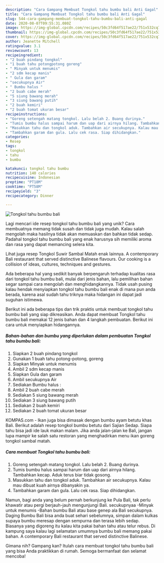 ```yaml
---
description: "Cara Gampang Membuat Tongkol tahu bumbu bali Anti Gagal"
title: "Cara Gampang Membuat Tongkol tahu bumbu bali Anti Gagal"
slug: 544-cara-gampang-membuat-tongkol-tahu-bumbu-bali-anti-gagal
date: 2020-08-07T09:55:31.080Z
image: https://img-global.cpcdn.com/recipes/50c3fd64f517ae22/751x532cq70/tongkol-tahu-bumbu-bali-foto-resep-utama.jpg
thumbnail: https://img-global.cpcdn.com/recipes/50c3fd64f517ae22/751x532cq70/tongkol-tahu-bumbu-bali-foto-resep-utama.jpg
cover: https://img-global.cpcdn.com/recipes/50c3fd64f517ae22/751x532cq70/tongkol-tahu-bumbu-bali-foto-resep-utama.jpg
author: Jeanette Mitchell
ratingvalue: 3.1
reviewcount: 13
recipeingredient:
- "2 buah pindang tongkol"
- "1 buah tahu potongpotong goreng"
- " Minyak untuk menumis"
- "2 sdm kecap manis"
- " Gula dan garam"
- "secukupnya Air"
- " Bumbu halus "
- "2 buah cabe merah"
- "5 siung bawang merah"
- "3 siung bawang putih"
- "2 buah kemiri"
- "2 buah tomat ukuran besar"
recipeinstructions:
- "Goreng setengah matang tongkol. Lalu belah 2. Buang durinya."
- "Tumis bumbu halus sampai harum dan uap dari airnya hilang. Tambahkan kecap. Aduk terus biar tidak gosong."
- "Masukkan tahu dan tongkol aduk. Tambahkan air secukupnya. Kalau mau dibuat kuah airnya dibanyakin ya."
- "Tambahkan garam dan gula. Lalu cek rasa. Siap dihidangkan."
categories:
- Resep
tags:
- tongkol
- tahu
- bumbu

katakunci: tongkol tahu bumbu 
nutrition: 140 calories
recipecuisine: Indonesian
preptime: "PT18M"
cooktime: "PT58M"
recipeyield: "3"
recipecategory: Dinner

---
```



![Tongkol tahu bumbu bali](https://img-global.cpcdn.com/recipes/50c3fd64f517ae22/751x532cq70/tongkol-tahu-bumbu-bali-foto-resep-utama.jpg)

Lagi mencari ide resep tongkol tahu bumbu bali yang unik? Cara membuatnya memang tidak susah dan tidak juga mudah. Kalau salah mengolah maka hasilnya tidak akan memuaskan dan bahkan tidak sedap. Padahal tongkol tahu bumbu bali yang enak harusnya sih memiliki aroma dan rasa yang dapat memancing selera kita.

Lihat juga resep Tongkol Suwir Sambal Matah enak lainnya. A contemporary Bali restaurant that served distinctive Balinese flavours. Our cooking is a collision of ideas, cultures, techniques and gestures.

Ada beberapa hal yang sedikit banyak berpengaruh terhadap kualitas rasa dari tongkol tahu bumbu bali, mulai dari jenis bahan, lalu pemilihan bahan segar sampai cara mengolah dan menghidangkannya. Tidak usah pusing kalau hendak menyiapkan tongkol tahu bumbu bali enak di mana pun anda berada, karena asal sudah tahu triknya maka hidangan ini dapat jadi suguhan istimewa.


Berikut ini ada beberapa tips dan trik praktis untuk membuat tongkol tahu bumbu bali yang siap dikreasikan. Anda dapat membuat Tongkol tahu bumbu bali memakai 12 jenis bahan dan 4 langkah pembuatan. Berikut ini cara untuk menyiapkan hidangannya.

<!--inarticleads1-->

##### Bahan-bahan dan bumbu yang diperlukan dalam pembuatan Tongkol tahu bumbu bali:

1. Siapkan 2 buah pindang tongkol
1. Gunakan 1 buah tahu potong-potong, goreng
1. Siapkan  Minyak untuk menumis
1. Ambil 2 sdm kecap manis
1. Siapkan  Gula dan garam
1. Ambil secukupnya Air
1. Sediakan  Bumbu halus :
1. Ambil 2 buah cabe merah
1. Sediakan 5 siung bawang merah
1. Sediakan 3 siung bawang putih
1. Sediakan 2 buah kemiri
1. Sediakan 2 buah tomat ukuran besar


KOMPAS.com - Ikan juga bisa dimasak dengan bumbu ayam betutu khas Bali. Berikut adalah resep tongkol bumbu betutu dari Sajian Sedap. Siapa tahu bisa jadi ide lauk makan malam. Jika anda jalan-jalan ke Bali, jangan lupa mampir ke salah satu restoran yang menghadirkan menu ikan goreng tongkol sambal matah. 

<!--inarticleads2-->

##### Cara membuat Tongkol tahu bumbu bali:

1. Goreng setengah matang tongkol. Lalu belah 2. Buang durinya.
1. Tumis bumbu halus sampai harum dan uap dari airnya hilang. Tambahkan kecap. Aduk terus biar tidak gosong.
1. Masukkan tahu dan tongkol aduk. Tambahkan air secukupnya. Kalau mau dibuat kuah airnya dibanyakin ya.
1. Tambahkan garam dan gula. Lalu cek rasa. Siap dihidangkan.


Namun, bagi anda yang belum pernah berkunjung ke Pula Bali, tak perlu khawatir atau pergi berjauh-jauh mengunjungi Bali. secukupnyaa -Minyak untuk menumis -Bahan bumbu Bali atau base genep ala Bali secukupnya. Daging Bumbu Bali bisa anda buat sehari sebelumnya, simpan dalam kulkas supaya bumbu meresap dengan sempurna dan terasa lebih sedap. Biasanya yang digoreng itu kalau kita pakai bahan tahu atau telur rebus. Di kampung saya kalau lagi selamatan umumnya bumbu bali memang pakai bahan. A contemporary Bali restaurant that served distinctive Balinese. 

Gimana nih? Gampang kan? Itulah cara membuat tongkol tahu bumbu bali yang bisa Anda praktikkan di rumah. Semoga bermanfaat dan selamat mencoba!

